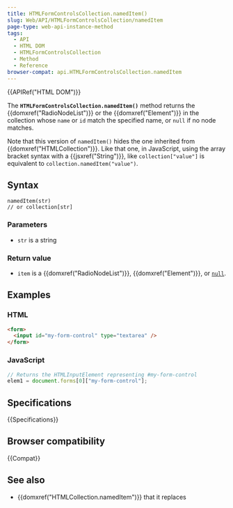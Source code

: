 ```yaml
---
title: HTMLFormControlsCollection.namedItem()
slug: Web/API/HTMLFormControlsCollection/namedItem
page-type: web-api-instance-method
tags:
  - API
  - HTML DOM
  - HTMLFormControlsCollection
  - Method
  - Reference
browser-compat: api.HTMLFormControlsCollection.namedItem
---
```


{{APIRef("HTML DOM")}}

The **`HTMLFormControlsCollection.namedItem()`** method returns
the {{domxref("RadioNodeList")}} or the {{domxref("Element")}} in the collection whose
`name` or `id` match the specified name, or `null` if
no node matches.

Note that this version of `namedItem()` hides the one inherited from
{{domxref("HTMLCollection")}}. Like that one, in JavaScript, using the array bracket
syntax with a {{jsxref("String")}}, like `collection["value"]` is
equivalent to `collection.namedItem("value")`.

## Syntax

```js-nolint
namedItem(str)
// or collection[str]
```

### Parameters

- `str` is a string

### Return value

- `item` is a {{domxref("RadioNodeList")}}, {{domxref("Element")}}, or
  [`null`](/en-US/docs/Web/JavaScript/Reference/Operators/null).

## Examples

### HTML

```html
<form>
  <input id="my-form-control" type="textarea" />
</form>
```

### JavaScript

```js
// Returns the HTMLInputElement representing #my-form-control
elem1 = document.forms[0]["my-form-control"];
```

## Specifications

{{Specifications}}

## Browser compatibility

{{Compat}}

## See also

- {{domxref("HTMLCollection.namedItem")}} that it replaces
